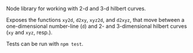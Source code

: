 
Node library for working with 2-d and 3-d hilbert curves.
 
Exposes the functions `xy2d`, `d2xy`, `xyz2d`, and `d2xyz`, that move between a one-dimensional number-line (`d`) and 2- and 3-dimensional hilbert curves (`xy` and `xyz`, resp.).

Tests can be run with `npm test`.
